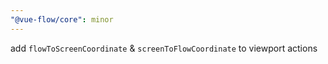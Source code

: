 ```yaml
---
"@vue-flow/core": minor
---
```


add `flowToScreenCoordinate` & `screenToFlowCoordinate` to viewport actions
